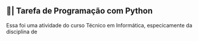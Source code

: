 ## 📄| Tarefa de Programação com Python
 
   Essa foi uma atividade do curso Técnico em Informática, especicamente da disciplina de 
